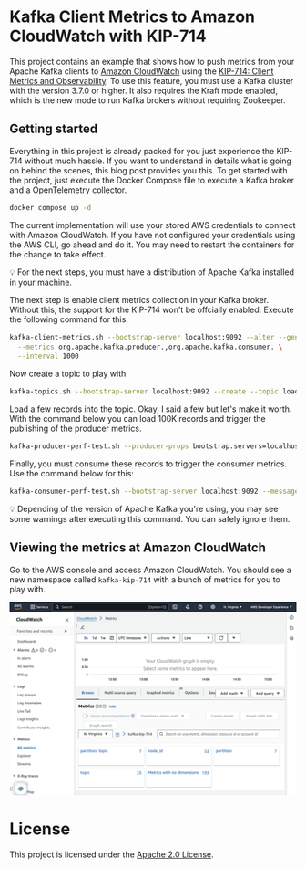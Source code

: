 # Kafka Client Metrics to Amazon CloudWatch with KIP-714

This project contains an example that shows how to push metrics from your Apache Kafka clients to [Amazon CloudWatch](https://docs.aws.amazon.com/AmazonCloudWatch/latest/monitoring/WhatIsCloudWatch.html) using the [KIP-714: Client Metrics and Observability](https://cwiki.apache.org/confluence/display/KAFKA/KIP-714%3A+Client+metrics+and+observability). To use this feature, you must use a Kafka cluster with the version 3.7.0 or higher. It also requires the Kraft mode enabled, which is the new mode to run Kafka brokers without requiring Zookeeper.

## Getting started

Everything in this project is already packed for you just experience the KIP-714 without much hassle. If you want to understand in details what is going on behind the scenes, this blog post provides you this. To get started with the project, just execute the Docker Compose file to execute a Kafka broker and a OpenTelemetry collector.

```bash
docker compose up -d
```

The current implementation will use your stored AWS credentials to connect with Amazon CloudWatch. If you have not configured your credentials using the AWS CLI, go ahead and do it. You may need to restart the containers for the change to take effect.

💡 For the next steps, you must have a distribution of Apache Kafka installed in your machine.

The next step is enable client metrics collection in your Kafka broker. Without this, the support for the KIP-714 won't be offcially enabled. Execute the following command for this:

```bash
kafka-client-metrics.sh --bootstrap-server localhost:9092 --alter --generate-name \
  --metrics org.apache.kafka.producer.,org.apache.kafka.consumer. \
  --interval 1000
```

Now create a topic to play with:

```bash
kafka-topics.sh --bootstrap-server localhost:9092 --create --topic load-test --partitions 1 --replication-factor 1
```

Load a few records into the topic. Okay, I said a few but let's make it worth. With the command below you can load 100K records and trigger the publishing of the producer metrics.

```bash
kafka-producer-perf-test.sh --producer-props bootstrap.servers=localhost:9092 --throughput 1000 --num-records 100000 --record-size 1024 --topic load-test --print-metrics
```

Finally, you must consume these records to trigger the consumer metrics. Use the command below for this:

```bash
kafka-consumer-perf-test.sh --bootstrap-server localhost:9092 --messages 100000 --topic load-test
```

💡 Depending of the version of Apache Kafka you're using, you may see some warnings after executing this command. You can safely ignore them.

## Viewing the metrics at Amazon CloudWatch

Go to the AWS console and access Amazon CloudWatch. You should see a new namespace called `kafka-kip-714` with a bunch of metrics for you to play with.

![Apache Kafka Client Metrics](/images/cloudwatch.png)

# License

This project is licensed under the [Apache 2.0 License](./LICENSE).
